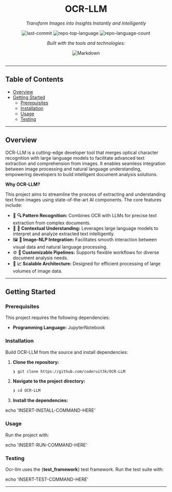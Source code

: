 <div id="top">

<!-- HEADER STYLE: CLASSIC -->
<div align="center">


# OCR-LLM

<em>Transform Images into Insights Instantly and Intelligently</em>

<!-- BADGES -->
<img src="https://img.shields.io/github/last-commit/coderuit3k/OCR-LLM?style=flat&logo=git&logoColor=white&color=0080ff" alt="last-commit">
<img src="https://img.shields.io/github/languages/top/coderuit3k/OCR-LLM?style=flat&color=0080ff" alt="repo-top-language">
<img src="https://img.shields.io/github/languages/count/coderuit3k/OCR-LLM?style=flat&color=0080ff" alt="repo-language-count">

<em>Built with the tools and technologies:</em>

<img src="https://img.shields.io/badge/Markdown-000000.svg?style=flat&logo=Markdown&logoColor=white" alt="Markdown">

</div>
<br>

---

## Table of Contents

- [Overview](#overview)
- [Getting Started](#getting-started)
    - [Prerequisites](#prerequisites)
    - [Installation](#installation)
    - [Usage](#usage)
    - [Testing](#testing)

---

## Overview

OCR-LLM is a cutting-edge developer tool that merges optical character recognition with large language models to facilitate advanced text extraction and comprehension from images. It enables seamless integration between image processing and natural language understanding, empowering developers to build intelligent document analysis solutions.

**Why OCR-LLM?**

This project aims to streamline the process of extracting and understanding text from images using state-of-the-art AI components. The core features include:

- 🧩 **🔍 Pattern Recognition:** Combines OCR with LLMs for precise text extraction from complex documents.
- 🧠 **🤖 Contextual Understanding:** Leverages large language models to interpret and analyze extracted text intelligently.
- 🖼️ **🧾 Image-NLP Integration:** Facilitates smooth interaction between visual data and natural language processing.
- ⚙️ **🔧 Customizable Pipelines:** Supports flexible workflows for diverse document analysis needs.
- 🚀 **📈 Scalable Architecture:** Designed for efficient processing of large volumes of image data.

---

## Getting Started

### Prerequisites

This project requires the following dependencies:

- **Programming Language:** JupyterNotebook

### Installation

Build OCR-LLM from the source and install dependencies:

1. **Clone the repository:**

    ```sh
    ❯ git clone https://github.com/coderuit3k/OCR-LLM
    ```

2. **Navigate to the project directory:**

    ```sh
    ❯ cd OCR-LLM
    ```

3. **Install the dependencies:**

echo 'INSERT-INSTALL-COMMAND-HERE'

### Usage

Run the project with:

echo 'INSERT-RUN-COMMAND-HERE'

### Testing

Ocr-llm uses the {__test_framework__} test framework. Run the test suite with:

echo 'INSERT-TEST-COMMAND-HERE'

---

